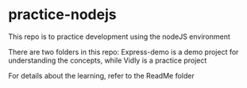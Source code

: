 # practice-nodejs
This repo is to practice development using the nodeJS environment

There are two folders in this repo: Express-demo is a demo project for understanding the concepts, while Vidly is a practice project

For details about the learning, refer to the ReadMe folder


